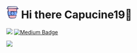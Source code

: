 
# ![](https://github.com/capucine19/capucine19/blob/main/coffee-cup.png?raw=true) Hi there Capucine19👋 

![](https://komarev.com/ghpvc/?username=capucine19&color=ff69b4) <a href="https://medium.com/@capucine.code"><img src="https://img.shields.io/badge/-@capucine.code-14c767?style=flat-square&amp;labelColor=14c767&amp;logo=Medium&amp;link=https://medium.com/@capucine.code" alt="Medium Badge"></a>

![](https://github-readme-stats.vercel.app/api/top-langs/?username=capucine19&layout=compact&theme=tokyonight)

